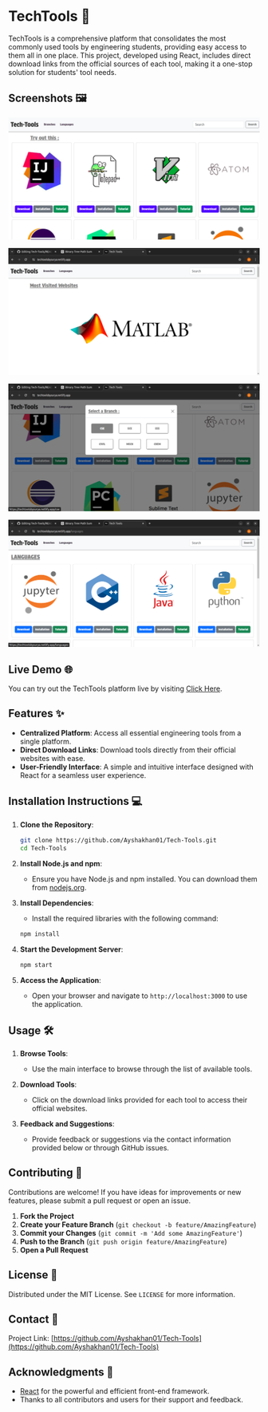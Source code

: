 # TechTools 🚀

TechTools is a comprehensive platform that consolidates the most commonly used tools by engineering students, providing easy access to them all in one place. This project, developed using React, includes direct download links from the official sources of each tool, making it a one-stop solution for students' tool needs.

## Screenshots 🖼️

![TechTools Interface](https://github.com/Ayshakhan01/Tech-Tools/blob/main/images/images1.png)

![Tool List](https://github.com/Ayshakhan01/Tech-Tools/blob/main/images/images2.png)

![Tool Details](https://github.com/Ayshakhan01/Tech-Tools/blob/main/images/images3.png)

![Tool Details](https://github.com/Ayshakhan01/Tech-Tools/blob/main/images/images4.png)

## Live Demo 🌐

You can try out the TechTools platform live by visiting [Click Here](https://techtoolsbysurya.netlify.app/).

## Features ✨

- **Centralized Platform**: Access all essential engineering tools from a single platform.
- **Direct Download Links**: Download tools directly from their official websites with ease.
- **User-Friendly Interface**: A simple and intuitive interface designed with React for a seamless user experience.
  
## Installation Instructions 💻

1. **Clone the Repository**:
    ```sh
    git clone https://github.com/Ayshakhan01/Tech-Tools.git
    cd Tech-Tools
    ```

2. **Install Node.js and npm**:
    - Ensure you have Node.js and npm installed. You can download them from [nodejs.org](https://nodejs.org/).

3. **Install Dependencies**:
    - Install the required libraries with the following command:
    ```sh
    npm install
    ```

4. **Start the Development Server**:
    ```sh
    npm start
    ```

5. **Access the Application**:
    - Open your browser and navigate to `http://localhost:3000` to use the application.

## Usage 🛠️

1. **Browse Tools**:
    - Use the main interface to browse through the list of available tools.

2. **Download Tools**:
    - Click on the download links provided for each tool to access their official websites.

3. **Feedback and Suggestions**:
    - Provide feedback or suggestions via the contact information provided below or through GitHub issues.

## Contributing 🤝

Contributions are welcome! If you have ideas for improvements or new features, please submit a pull request or open an issue.

1. **Fork the Project**
2. **Create your Feature Branch** (`git checkout -b feature/AmazingFeature`)
3. **Commit your Changes** (`git commit -m 'Add some AmazingFeature'`)
4. **Push to the Branch** (`git push origin feature/AmazingFeature`)
5. **Open a Pull Request**

## License 📜

Distributed under the MIT License. See `LICENSE` for more information.

## Contact 📧

Project Link: [https://github.com/Ayshakhan01/Tech-Tools](https://github.com/Ayshakhan01/Tech-Tools)

## Acknowledgments 🙏

- [React](https://reactjs.org/) for the powerful and efficient front-end framework.
- Thanks to all contributors and users for their support and feedback.
